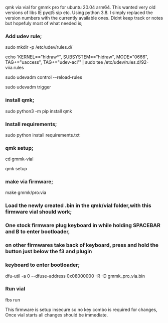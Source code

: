 qmk via vial for gmmk pro for ubuntu 20.04 arm64. This wanted very old versions
of libs IE pyqt5 sip etc. Using python 3.8. I simply replaced the version numbers with the currently
available ones. Didnt keep track or notes but hopefuly most of what needed is;

### Add udev rule;
sudo mkdir -p /etc/udev/rules.d/

echo 'KERNEL=="hidraw*", SUBSYSTEM=="hidraw", MODE="0666", TAG+="uaccess", TAG+="udev-acl"' | sudo tee /etc/udev/rules.d/92-viia.rules

sudo udevadm control --reload-rules

sudo udevadm trigger

### install qmk;
sudo python3 -m pip install qmk

### Install requirements;
sudo python install requirements.txt

### qmk setup;
cd gmmk-vial

qmk setup

### make via firmware;
make gmmk/pro:via

### Load the newly created .bin in the qmk/vial folder,with this firmware vial should work;
### One stock firmware plug keyboard in while holding SPACEBAR and B to enter bootloader,
### on other firmwares take back of keyboard, press and hold the button just below the f3 and plugin
### keyboard to enter bootloader;
dfu-util -a 0 --dfuse-address 0x08000000 -R -D gmmk_pro_via.bin

### Run vial
fbs run

This firmware is setup insecure so no key combo is required for changes, Once
vial starts all changes should be immediate.
